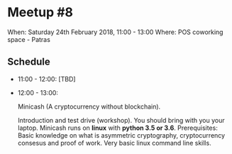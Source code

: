 # Meetup #8

When: Saturday 24th February 2018, 11:00 - 13:00
Where: POS coworking space - Patras

## Schedule

- 11:00 - 12:00:
  [TBD]

- 12:00 - 13:00:

  Minicash (A cryptocurrency without blockchain).

  Introduction and test drive (workshop). You should bring with you your laptop. Minicash runs on **linux** with **python 3.5 or 3.6**. 
  Prerequisites: Basic knowledge on what is asymmetric cryptography, cryptocurrency consesus and proof of work. Very basic linux command line skills.
